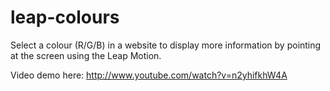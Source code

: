 leap-colours
============

Select a colour (R/G/B) in a website to display more information by pointing at the screen using the Leap Motion.

Video demo here: http://www.youtube.com/watch?v=n2yhifkhW4A
